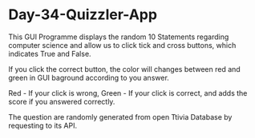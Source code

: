 # Day-34-Quizzler-App

This GUI Programme displays the random 10 Statements regarding computer science and allow us to click tick and cross buttons, which indicates True and False.

If you click the correct button, the color will changes between red and green in GUI baground according to you answer. 

Red - If your click is wrong, Green - If your click is correct, and adds the score if you answered correctly.

The question are randomly generated from open Ttivia Database by requesting to its API.
